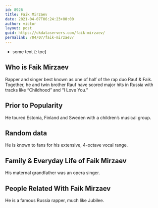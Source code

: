 ```yaml
---
id: 8926
title: Faik Mirzaev
date: 2021-04-07T06:24:23+00:00
author: victor
layout: post
guid: https://ukdataservers.com/faik-mirzaev/
permalink: /04/07/faik-mirzaev/
---
```


* some text
{: toc}


## Who is Faik Mirzaev



Rapper and singer best known as one of half of the rap duo Rauf & Faik. Together, he and twin brother Rauf have scored major hits in Russia with tracks like &#8220;Childhood&#8221; and &#8220;I Love You.&#8221; 

                
                
                
## Prior to Popularity



He toured Estonia, Finland and Sweden with a children&#8217;s musical group. 

                
                
                
## Random data



He is known to fans for his extensive, 4-octave vocal range. 

                
                
                
## Family & Everyday Life of Faik Mirzaev



His maternal grandfather was an opera singer. 

                
                
                
## People Related With Faik Mirzaev



He is a famous Russia rapper, much like Jubilee. 

                
              
            
          
          
          
